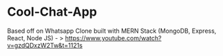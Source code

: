 # Cool-Chat-App

Based off on Whatsapp Clone built with MERN Stack (MongoDB, Express, React, Node JS) - >
https://www.youtube.com/watch?v=gzdQDxzW2Tw&t=1121s
